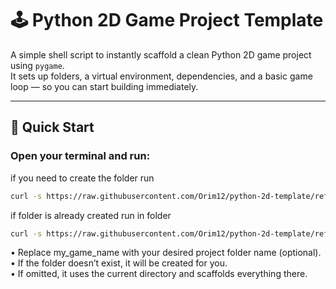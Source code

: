 # 🕹️ Python 2D Game Project Template

A simple shell script to instantly scaffold a clean Python 2D game project using `pygame`.<br>
It sets up folders, a virtual environment, dependencies, and a basic game loop — so you can start building immediately.

---

## 🚀 Quick Start

### Open your terminal and run:<br>
if you need to create the folder run
```bash
curl -s https://raw.githubusercontent.com/Orim12/python-2d-template/refs/heads/main/run.sh | bash -s my_game_name
```

if folder is already created run in folder
```bash
curl -s https://raw.githubusercontent.com/Orim12/python-2d-template/refs/heads/main/run.sh | bash
```
•	Replace my_game_name with your desired project folder name (optional).<br>
• If the folder doesn’t exist, it will be created for you.<br>
•	If omitted, it uses the current directory and scaffolds everything there.<br>
